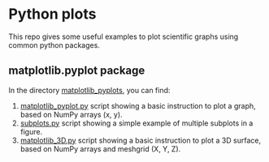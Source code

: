 # Python plots

This repo gives some useful examples to plot scientific graphs using common python packages.

## matplotlib.pyplot package

In the directory [matplotlib_pyplots](matplotlib_plots), you can find:

1. [matplotlib_pyplot.py](matplotlib_plots/matplotlib_pyplot.py) script showing a basic instruction to plot a graph, based on NumPy arrays (x, y).
2. [subplots.py](matplotlib_plots/subplots.py) script showing a simple example of multiple subplots in a figure.
3. [matplotlib_3D.py](matplotlib_plots/matplotlib_3D.py) script showing a basic instruction to plot a 3D surface, based on NumPy arrays and meshgrid (X, Y, Z).
